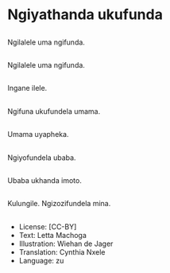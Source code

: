 # Ngiyathanda ukufunda

##
Ngilalele uma ngifunda.

##
Ngilalele uma ngifunda.

##
Ingane ilele.

##
Ngifuna ukufundela
umama.

##
Umama uyapheka.

##
Ngiyofundela ubaba.

##
Ubaba ukhanda imoto.

##
Kulungile.
Ngizozifundela mina.

##
* License: [CC-BY]
* Text: Letta Machoga
* Illustration: Wiehan de Jager
* Translation: Cynthia Nxele
* Language: zu
